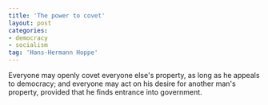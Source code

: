 ```yaml
---
title: 'The power to covet'
layout: post
categories:
- democracy
- socialism
tag: 'Hans-Hermann Hoppe'
---
```


Everyone may openly covet everyone else's property, as long as he appeals to democracy; and everyone may act on his desire for another man's property, provided that he finds entrance into government.